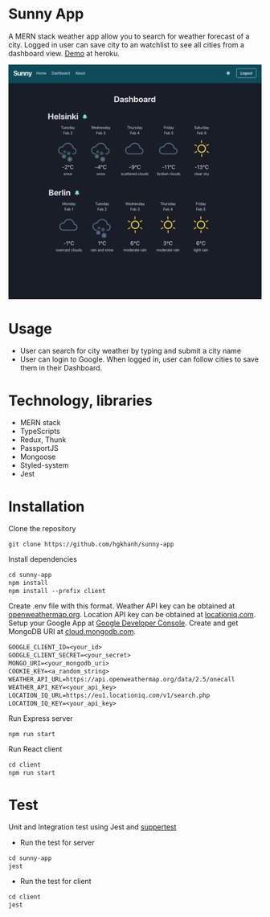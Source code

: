 # Sunny App

A MERN stack weather app allow you to search for weather forecast of a city. Logged in user can save city to an watchlist to see all cities from a dashboard view. [Demo](http://sunny-weather-app.herokuapp.com/) at heroku.

![App Screenshot](https://github.com/hgkhanh/sunny-app/blob/main/ss.png)


# Usage
- User can search for city weather by typing and submit a city name
- User can login to Google. When logged in, user can follow cities to save them in their Dashboard.

# Technology, libraries
- MERN stack
- TypeScripts
- Redux, Thunk
- PassportJS
- Mongoose
- Styled-system
- Jest

# Installation
Clone the repository
```
git clone https://github.com/hgkhanh/sunny-app
```
Install dependencies
```
cd sunny-app
npm install
npm install --prefix client
```

Create .env file with this format. Weather API key can be obtained at [openweathermap.org](https://openweathermap.org/). Location API key can be obtained at [locationiq.com](https://locationiq.com/). Setup your Google App at [Google Developer Console](https://console.developers.google.com/). Create and get MongoDB URI at [cloud.mongodb.com](https://cloud.mongodb.com/).
```
GOOGLE_CLIENT_ID=<your_id>
GOOGLE_CLIENT_SECRET=<your_secret>
MONGO_URI=<your_mongodb_uri>
COOKIE_KEY=<a_random_string>
WEATHER_API_URL=https://api.openweathermap.org/data/2.5/onecall
WEATHER_API_KEY=<your_api_key>
LOCATION_IQ_URL=https://eu1.locationiq.com/v1/search.php
LOCATION_IQ_KEY=<your_api_key>
```

Run Express server
```
npm run start
```

Run React client
```
cd client
npm run start
```

# Test
Unit and Integration test using Jest and [suppertest](https://github.com/visionmedia/supertest)
- Run the test for server
```
cd sunny-app
jest
```
- Run the test for client
```
cd client
jest
```
